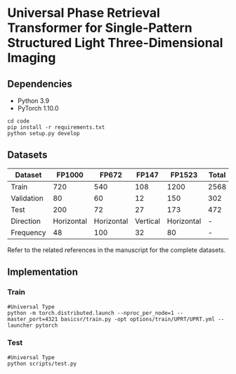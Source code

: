 # Universal Phase Retrieval Transformer for Single-Pattern Structured Light Three-Dimensional Imaging

## Dependencies
- Python 3.9
- PyTorch 1.10.0

```
cd code
pip install -r requirements.txt
python setup.py develop
```
## Datasets


|  Dataset  | FP1000   | FP672   | FP147   | FP1523   | Total   |
|  ----  | ----  | ----  | ----  | ----  | ----  | 
|  Train | 720  | 540  | 108  | 1200  | 2568  |
|  Validation | 80  | 60  | 12  | 150  | 302  |
|  Test | 200  | 72  | 27  | 173 | 472  |
|  Direction | Horizontal  | Horizontal  | Vertical  | Horizontal  | -  |
|  Frequency | 48  | 100  | 32  | 80  | -  |

Refer to the related references in the manuscript for the complete datasets.

## Implementation
### Train

```shell
#Universal Type
python -m torch.distributed.launch --nproc_per_node=1 --master_port=4321 basicsr/train.py -opt options/train/UPRT/UPRT.yml --launcher pytorch
```
### Test
```shell
#Universal Type
python scripts/test.py
```
